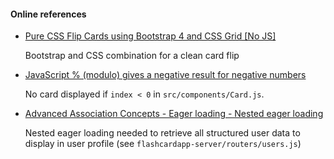 #### Online references

- [Pure CSS Flip Cards using Bootstrap 4 and CSS Grid [No JS]](https://nicolaskadis.info/posts/pure-css-flip-cards-using-bootstrap-4-and-css-grid-no-js)

  Bootstrap and CSS combination for a clean card flip

- [JavaScript % (modulo) gives a negative result for negative numbers](https://stackoverflow.com/a/17323608)

  No card displayed if `index < 0` in `src/components/Card.js`.

- [Advanced Association Concepts - Eager loading - Nested eager loading](https://sequelize.org/master/manual/eager-loading.html#nested-eager-loading)

  Nested eager loading needed to retrieve all structured user data to display in user profile (see `flashcardapp-server/routers/users.js`)
